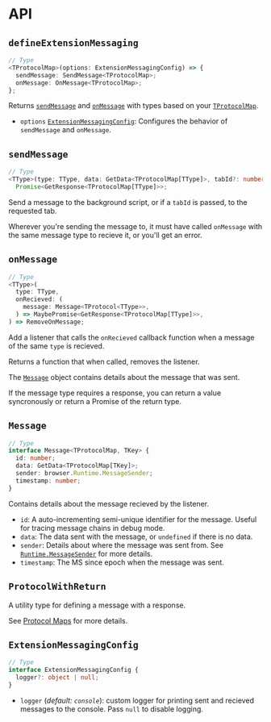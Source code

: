 # API

## `defineExtensionMessaging`

```ts
// Type
<TProtocolMap>(options: ExtensionMessagingConfig) => {
  sendMessage: SendMessage<TProtocolMap>;
  onMessage: OnMessage<TProtocolMap>;
};
```

Returns [`sendMessage`](#sendmessage) and [`onMessage`](#onmessage) with types based on your [`TProtocolMap`](#protocolmap).

- `options` [`ExtensionMessagingConfig`](#extensionmessagingconfig): Configures the behavior of `sendMessage` and `onMessage`.

## `sendMessage`

```ts
// Type
<TType>(type: TType, data: GetData<TProtocolMap[TType]>, tabId?: number) =>
  Promise<GetResponse<TProtocolMap[TType]>>;
```

Send a message to the background script, or if a `tabId` is passed, to the requested tab.

Wherever you're sending the message to, it must have called `onMessage` with the same message type to recieve it, or you'll get an error.

## `onMessage`

```ts
// Type
<TType>(
  type: TType,
  onRecieved: (
    message: Message<TProtocol<TType>>,
  ) => MaybePromise<GetResponse<TProtocolMap[TType]>>,
) => RemoveOnMessage;
```

Add a listener that calls the `onRecieved` callback function when a message of the same `type` is recieved.

Returns a function that when called, removes the listener.

The [`Message`](#message) object contains details about the message that was sent.

If the message type requires a response, you can return a value syncronously or return a Promise of the return type.

## `Message`

```ts
// Type
interface Message<TProtocolMap, TKey> {
  id: number;
  data: GetData<TProtocolMap[TKey]>;
  sender: browser.Runtime.MessageSender;
  timestamp: number;
}
```

Contains details about the message recieved by the listener.

- `id`: A auto-incrementing semi-unique identifier for the message. Useful for tracing message chains in debug mode.
- `data`: The data sent with the message, or `undefined` if there is no data.
- `sender`: Details about where the message was sent from. See [`Runtime.MessageSender`](https://developer.chrome.com/docs/extensions/reference/runtime/#type-MessageSender) for more details.
- `timestamp`: The MS since epoch when the message was sent.

## `ProtocolWithReturn`

A utility type for defining a message with a response.

See [Protocol Maps](/messaging/protocol-maps) for more details.

## `ExtensionMessagingConfig`

```ts
// Type
interface ExtensionMessagingConfig {
  logger?: object | null;
}
```

- `logger` (_default: `console`_): custom logger for printing sent and recieved messages to the console. Pass `null` to disable logging.

